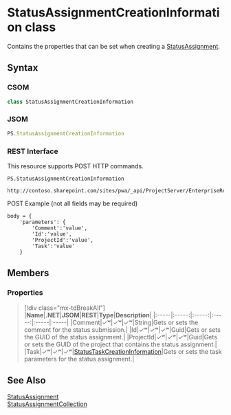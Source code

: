 [comment]: # (Name:StatusAssignmentCreationInformation)
[comment]: # (Name:Microsoft.ProjectServer.StatusAssignmentCreationInformation)
[comment]: # (Type:class)
[comment]: # (Status:Verified)

# <a name="name"></a>StatusAssignmentCreationInformation class

<a name="description"></a>Contains the properties that can be set when creating a [StatusAssignment](StatusAssignment.md).

## <a name="syntax"></a>Syntax

### CSOM

```cs
class StatusAssignmentCreationInformation 
```

### JSOM

```javascript
PS.StatusAssignmentCreationInformation
```
### REST Interface

This resource supports POST HTTP commands.

```
PS.StatusAssignmentCreationInformation

http://contoso.sharepoint.com/sites/pwa/_api/ProjectServer/EnterpriseResources('{resourceid}')/Assignments/Add
```
POST Example (not all fields may be required)
```
body = {
	'parameters': {
		'Comment':'value', 
		'Id':'value', 
		'ProjectId':'value', 
		'Task':'value'		
	}
```

## <a name="members"></a>Members

### <a name="properties"></a>Properties
> [!div class="mx-tdBreakAll"]
|**Name**|**.NET**|**JSOM**|**REST**|**Type**|**Description**|
|:-----|:-----:|:-----:|:-----:|:-----|:-----|
|<a name="Comment"></a>Comment|&#x2713;&#x02B7;|&#x2713;&#x02B7;|&#x2713;&#x02B7;|String|Gets or sets the comment for the status submission.|
|<a name="Id"></a>Id|&#x2713;&#x02B7;|&#x2713;&#x02B7;|&#x2713;&#x02B7;|Guid|Gets or sets the GUID of the status assignment.|
|<a name="ProjectId"></a>ProjectId|&#x2713;&#x02B7;|&#x2713;&#x02B7;|&#x2713;&#x02B7;|Guid|Gets or sets the GUID of the project that contains the status assignment.|
|<a name="Task"></a>Task|&#x2713;&#x02B7;|&#x2713;&#x02B7;|&#x2713;&#x02B7;|[StatusTaskCreationInformation](StatusTaskCreationInformation.md)|Gets or sets the task parameters for the status assignment.|

## <a name="seeAlso"></a>See Also

[StatusAssignment](StatusAssignment.md)<br/>
[StatusAssignmentCollection](StatusAssignmentCollection.md)<br/>
